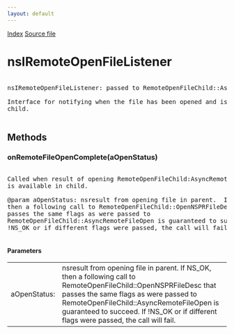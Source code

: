 ```yaml
---
layout: default
---
```

<div id='links'><a href="../index.html">Index</a>
<a href="http://dxr.mozilla.org/mozilla-central/source/netwerk/ipc/nsIRemoteOpenFileListener.idl">Source file</a>
</div>

# nsIRemoteOpenFileListener #
<pre>  
nsIRemoteOpenFileListener: passed to RemoteOpenFileChild::AsyncRemoteFileOpen.  
  
Interface for notifying when the file has been opened and is available in  
child.  
  
</pre>
## Methods ##

### onRemoteFileOpenComplete(aOpenStatus) ###
<pre>  
Called when result of opening RemoteOpenFileChild:AsyncRemoteFileOpen()  
is available in child.  
  
@param aOpenStatus: nsresult from opening file in parent.  If NS_OK,  
then a following call to RemoteOpenFileChild::OpenNSPRFileDesc that  
passes the same flags as were passed to  
RemoteOpenFileChild::AsyncRemoteFileOpen is guaranteed to succeed.  If  
!NS_OK or if different flags were passed, the call will fail.  
  
</pre>
#### Parameters ####

<table>

<tr>
<td>aOpenStatus:</td>
<td>nsresult from opening file in parent.  If NS_OK,  
then a following call to RemoteOpenFileChild::OpenNSPRFileDesc that  
passes the same flags as were passed to  
RemoteOpenFileChild::AsyncRemoteFileOpen is guaranteed to succeed.  If  
!NS_OK or if different flags were passed, the call will fail.  
</td>
</tr>

</table>
